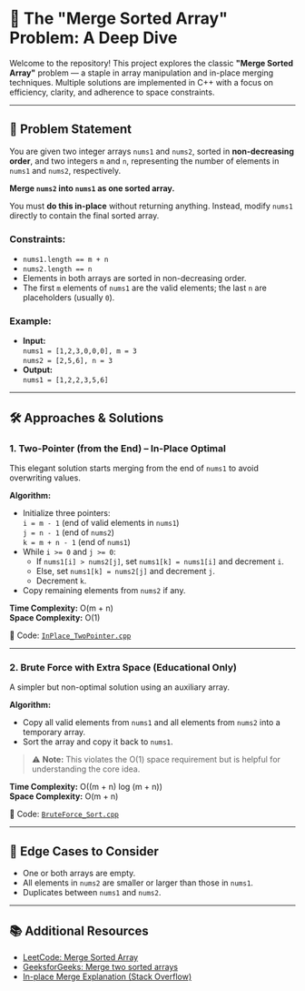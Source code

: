 # 🔀 The "Merge Sorted Array" Problem: A Deep Dive

Welcome to the repository! This project explores the classic **"Merge Sorted Array"** problem — a staple in array manipulation and in-place merging techniques. Multiple solutions are implemented in C++ with a focus on efficiency, clarity, and adherence to space constraints.

---

## 🎯 Problem Statement

You are given two integer arrays `nums1` and `nums2`, sorted in **non-decreasing order**, and two integers `m` and `n`, representing the number of elements in `nums1` and `nums2`, respectively.

**Merge `nums2` into `nums1` as one sorted array.**

You must **do this in-place** without returning anything. Instead, modify `nums1` directly to contain the final sorted array.

### Constraints:
- `nums1.length == m + n`
- `nums2.length == n`
- Elements in both arrays are sorted in non-decreasing order.
- The first `m` elements of `nums1` are the valid elements; the last `n` are placeholders (usually `0`).

### Example:
- **Input:**  
  `nums1 = [1,2,3,0,0,0], m = 3`  
  `nums2 = [2,5,6], n = 3`  
- **Output:**  
  `nums1 = [1,2,2,3,5,6]`

---

## 🛠️ Approaches & Solutions

### 1. Two-Pointer (from the End) – In-Place Optimal

This elegant solution starts merging from the end of `nums1` to avoid overwriting values.

**Algorithm:**
- Initialize three pointers:  
  `i = m - 1` (end of valid elements in `nums1`)  
  `j = n - 1` (end of `nums2`)  
  `k = m + n - 1` (end of `nums1`)
- While `i >= 0` and `j >= 0`:  
  - If `nums1[i] > nums2[j]`, set `nums1[k] = nums1[i]` and decrement `i`.  
  - Else, set `nums1[k] = nums2[j]` and decrement `j`.  
  - Decrement `k`.
- Copy remaining elements from `nums2` if any.

**Time Complexity:** O(m + n)  
**Space Complexity:** O(1)

🔗 Code: [`InPlace_TwoPointer.cpp`](./InPlace_TwoPointer.cpp)

---

### 2. Brute Force with Extra Space (Educational Only)

A simpler but non-optimal solution using an auxiliary array.

**Algorithm:**
- Copy all valid elements from `nums1` and all elements from `nums2` into a temporary array.
- Sort the array and copy it back to `nums1`.

> ⚠️ **Note:** This violates the O(1) space requirement but is helpful for understanding the core idea.

**Time Complexity:** O((m + n) log (m + n))  
**Space Complexity:** O(m + n)

🔗 Code: [`BruteForce_Sort.cpp`](./BruteForce_Sort.cpp)

---

## 🧪 Edge Cases to Consider

- One or both arrays are empty.
- All elements in `nums2` are smaller or larger than those in `nums1`.
- Duplicates between `nums1` and `nums2`.

---

## 📚 Additional Resources

- [LeetCode: Merge Sorted Array](https://leetcode.com/problems/merge-sorted-array/)
- [GeeksforGeeks: Merge two sorted arrays](https://www.geeksforgeeks.org/merge-two-sorted-arrays/)
- [In-place Merge Explanation (Stack Overflow)](https://stackoverflow.com/questions/29527312/merge-sorted-array-in-place)
